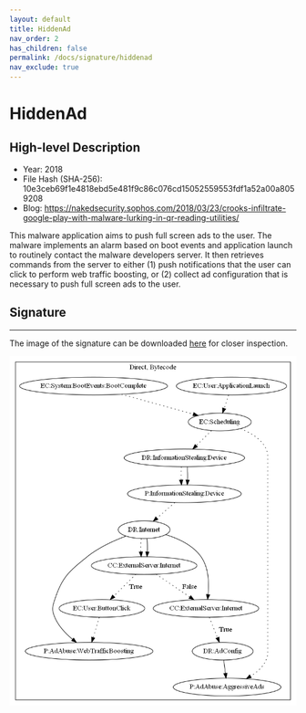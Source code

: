 ```yaml
---
layout: default
title: HiddenAd
nav_order: 2
has_children: false
permalink: /docs/signature/hiddenad
nav_exclude: true
---
```


# HiddenAd

## High-level Description

* Year: 2018
* File Hash (SHA-256): 10e3ceb69f1e4818ebd5e481f9c86c076cd15052559553fdf1a52a00a8059208
* Blog: https://nakedsecurity.sophos.com/2018/03/23/crooks-infiltrate-google-play-with-malware-lurking-in-qr-reading-utilities/

This malware application aims to push full screen ads to the user. The malware implements an alarm based on boot events and application launch to routinely contact the malware developers server. It then retrieves commands from the server to either (1) push notifications that the user can click to perform web traffic boosting, or (2) collect ad configuration that is necessary to push full screen ads to the user.

## Signature
---

The image of the signature can be downloaded [here](../../img/signatures/HiddenAd.png) for closer inspection.

![](../../img/signatures/HiddenAd.png)